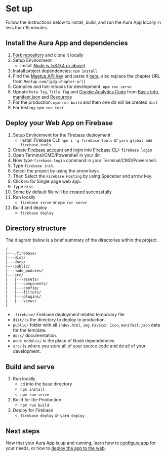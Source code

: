# Set up

Follow the instructions below to install, build, and run the
Aura App locally in less than 15 minutes.


## Install the Aura App and dependencies

1. [Fork repository](https://github.com/gdg-x/aura/fork) and clone it locally
1. Setup Environment
   * Install [Node.js (v8.9.4 or above)](https://nodejs.org/en/download/)
1. Install project dependencies: `npm install` 
1. Find the [Meetup API Key](https://secure.meetup.com/meetup_api/key/) and paste it [here](/src/config/key.js), also replace the chapter URL from `Meetup.com/[gdg-chapter-url]`
1. Compiles and hot-reloads for development: `npm run serve`
1. Update `Meta Tag`, `Title Tag` and [Google Analytics Code](https://analytics.google.com/analytics/web/#/) from [Basic Info](/public/index.html), [manifest.json](/public/manifest.json) and [Resources](/src/assets/data)
1. For the production: `npm run build` and then one dir will be created `dist`
1. For testing: `npm run test`

## Deploy your Web App on Firebase

1. Setup Environment for the Firebase deployment
   * Install Firebase CLI: `npm i -g firebase-tools` or `yarn global add firebase-tools`
1. Create [Firebase account](https://console.firebase.google.com) and login into [Firebase CLI](https://firebase.google.com/docs/cli/): `firebase login`
1. Open Terminal/CMD/Powershell in your dir.
1. Now type `firebase login` command in your Terminal/CMD/Powershell. 
1. Type `firebase init`.
1. Select the project by using the arrow keys.
1. Then Select the `Firebase Hosting` by using Spacebar and arrow key.
1. Click `No` for Single page web app.
1. Type `dist`.
1. Some by default file will be created successfully.
1. Run locally
   * `firebase serve` or `npm run serve` 
1. Build and deploy
   * `firebase deploy` 


## Directory structure

The diagram below is a brief summary of the directories within the project.

    /
    |---.firebase/
    |---dist/
    |---docs/
    |---public/
    |---node_modules/
    |---src/
    |   |---assets/
    |   |---components/
    |   |---config/
    |   |---filters/
    |   |---plugins/
    |   |---views/
    |

*   `.firebase/` Firebase deployment related temporary file
*   `dist/` is the directory to deploy to production.
*   `public/` folder with all `index.html`, `img`, `Favicon Icon`, `manifest.json` data for the template.
*   `docs/` documentation.
*   `node_modules/` is the place of Node dependencies.
*   `src/` is where you store all of your source code and do all of your development.


## Build and serve

1. Run locally
   * `cd` into the base directory
   * `npm install`
   * `npm run serve`
1. Build for the Production 
   * `npm run build` 
1. Deploy for Firebase
   * `firebase deploy` or `yarn deploy`


## Next steps

Now that your Aura App is up and running, learn how to
[configure app](configure-app.md) for your needs, or how to [deploy the app to the web](deploy.md).
